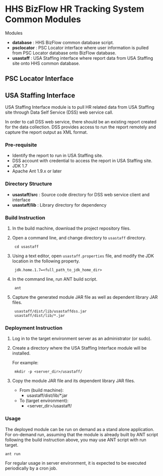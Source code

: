 # HHS BizFlow HR Tracking System Common Modules

Modules

- **database** : HHS BizFlow common database script.
- **psclocator** : PSC Locator interface where user information is pulled from PSC Locator database onto BizFlow database.
- **usastaff** : USA Staffing interface where report data from USA Staffing site onto HHS common database. 

## PSC Locator Interface




## USA Staffing Interface
USA Staffing Interface module is to pull HR related data from USA Staffing site through Data Self Service (DSS) web service call.

In order to call DSS web service, there should be an existing report created for the data collection.  DSS provides access to run the report remotely and capture the report output as XML format.


### Pre-requisite
* Identify the report to run in USA Staffing site.
* DSS account with credential to access the report in USA Staffing site.
* JDK 1.7
* Apache Ant 1.9.x or later


### Directory Structure

* **usastaff/src** : Source code directory for DSS web service client and interface
* **usastaff/lib** : Library directory for dependency


### Build Instruction

1. In the build machine, download the project repository files.

1. Open a command line, and change directory to `usastaff` directory.

		cd usastaff

1. Using a text editor, open `usastaff.properties` file, and modify the JDK location in the following property.

		jdk.home.1.7=<full_path_to_jdk_home_dir>

1. In the command line, run ANT build script.

		ant

1. Capture the generated module JAR file as well as dependent library JAR files.

		usastaff/dist/lib/usastaffdss.jar
		usastaff/dist/lib/*.jar


### Deployment Instruction

1. Log in to the target environment server as an administrator (or sudo).

1. Create a directory where the USA Staffing Interface module will be installed.

	For example:

		mkdir -p <server_dir>/usastaff/

1. Copy the module JAR file and its dependent library JAR files.

	* From (build machine):
		* usastaff/dist/lib/*.jar
	* To (target environment):
		* <server_dir>/usastaff/


### Usage
The deployed module can be run on demand as a stand alone application.  For on-demand run, assuming that the module is already built by ANT script following the build instruction above, you may use ANT script with run target.

	ant run

For regular usage in server environment, it is expected to be executed periodically by a cron job.
